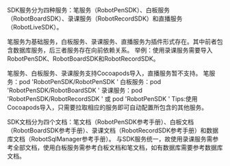 SDK服务分为四种服务：笔服务（RobotPenSDK）、白板服务（RobotBoardSDK）、录课服务（RobotRecordSDK）和直播服务（RobotLiveSDK）。

笔服务为基础服务，白板服务、录课服务、直播服务为插件形式存在。其中前者包含数据库服务，后三者服务存在向前依赖关系。
举例：使用录课服务需要导入RobotPenSDK、RobotBoardSDK和RobotRecordSDK。

笔服务、白板服务、录课服务支持Cocoapods导入，直播服务暂不支持。
笔服务：pod 'RobotPenSDK/RobotPenSDK '
白板服务：pod 'RobotPenSDK/RobotBoardSDK '
录课服务：pod 'RobotPenSDK/RobotRecordSDK ' 或 pod 'RobotPenSDK '
Tips:使用Cocoapods导入，只需要拉取相应的服务即可自动配置所包含的其他服务。

SDK文档分为四个文档：笔文档（RobotPenSDK参考手册）、白板文档（RobotBoardSDK参考手册）、录课文档（RobotRecordSDK参考手册）和数据库文档（RobotSqlManager参考手册）。
与SDK服务统一，故使用录课服务需参考全部文档，使用白板服务需参考白板文档和笔文档，如有数据库需要参考数据库文档。
